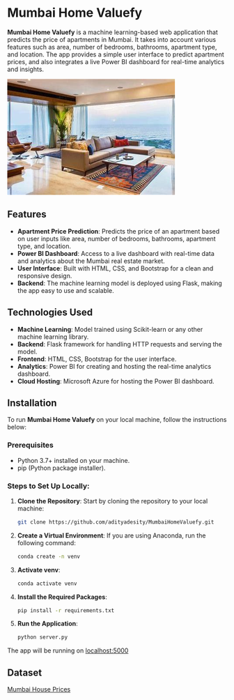# Mumbai Home Valuefy

**Mumbai Home Valuefy** is a machine learning-based web application that predicts the price of apartments in Mumbai. It takes into account various features such as area, number of bedrooms, bathrooms, apartment type, and location. The app provides a simple user interface to predict apartment prices, and also integrates a live Power BI dashboard for real-time analytics and insights.

![Mumbai Skyline](static/house.jpg)

## Features
- **Apartment Price Prediction**: Predicts the price of an apartment based on user inputs like area, number of bedrooms, bathrooms, apartment type, and location.
- **Power BI Dashboard**: Access to a live dashboard with real-time data and analytics about the Mumbai real estate market.
- **User Interface**: Built with HTML, CSS, and Bootstrap for a clean and responsive design.
- **Backend**: The machine learning model is deployed using Flask, making the app easy to use and scalable.

## Technologies Used
- **Machine Learning**: Model trained using Scikit-learn or any other machine learning library.
- **Backend**: Flask framework for handling HTTP requests and serving the model.
- **Frontend**: HTML, CSS, Bootstrap for the user interface.
- **Analytics**: Power BI for creating and hosting the real-time analytics dashboard.
- **Cloud Hosting**: Microsoft Azure for hosting the Power BI dashboard.

## Installation

To run **Mumbai Home Valuefy** on your local machine, follow the instructions below:

### Prerequisites
- Python 3.7+ installed on your machine.
- pip (Python package installer).

### Steps to Set Up Locally:

1. **Clone the Repository**:
   Start by cloning the repository to your local machine:
   ```bash
   git clone https://github.com/adityadesity/MumbaiHomeValuefy.git
   ```

2. **Create a Virtual Environment**:
   If you are using Anaconda, run the following command:
   ```bash
   conda create -n venv
   ```

3. **Activate venv**:
   ```bash
   conda activate venv
   ```

4. **Install the Required Packages**:
   ```bash
   pip install -r requirements.txt
   ```

5. **Run the Application**:
   ```bash
   python server.py
   ```

The app will be running on [localhost:5000](http://localhost:5000)

## Dataset
[Mumbai House Prices](https://www.kaggle.com/datasets/dravidvaishnav/mumbai-house-prices)
```